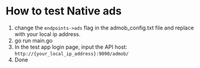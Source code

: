 # How to test Native ads
1. change the `endpoints->ads` flag in the admob_config.txt file and replace with your local ip address.
2. go run main.go
3. In the test app login page, input the API host: `http://{your_local_ip_address}:9090/admob/`
4. Done
